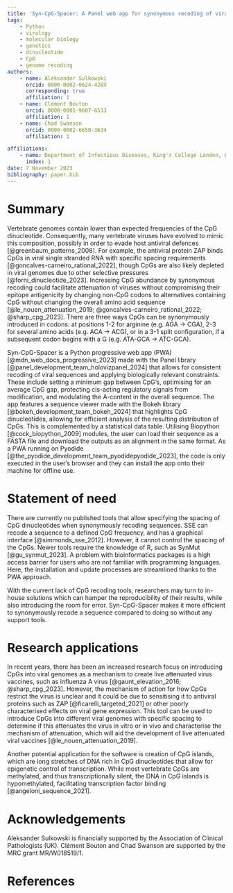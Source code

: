 ```yaml
---
title: 'Syn-CpG-Spacer: A Panel web app for synonymous recoding of viral genomes with CpG dinucleotides'
tags:
    - Python
    - virology
    - molecular biology
    - genetics
    - dinucleotide
    - CpG
    - genome recoding
authors:
    - name: Aleksander Sulkowski
      orcid: 0000-0002-0624-428X
      corresponding: true
      affiliation: 1
    - name: Clément Bouton
      orcid: 0000-0001-9607-6533
      affiliation: 1
    - name: Chad Swanson
      orcid: 0000-0002-6650-3634
      affiliation: 1

affiliations:
    - name: Department of Infectious Diseases, King's College London, London, United Kingdom
      index: 1
date: 7 November 2023
bibliography: paper.bib
---
```


# Summary

Vertebrate genomes contain lower than expected frequencies of the CpG dinucleotide. Consequently, many vertebrate viruses have evolved to mimic this composition, possibly in order to evade host antiviral defences [@greenbaum_patterns_2008]. For example, the antiviral protein ZAP binds CpGs in viral single stranded RNA with specific spacing requirements [@goncalves-carneiro_rational_2022], though CpGs are also likely depleted in viral genomes due to other selective pressures [@forni_dinucleotide_2023]. Increasing CpG abundance by synonymous recoding could facilitate attenuation of viruses without compromising their epitope antigenicity by changing non-CpG codons to alternatives containing CpG without changing the overall amino acid sequence [@le_nouen_attenuation_2019; @goncalves-carneiro_rational_2022; @sharp_cpg_2023]. There are three ways CpGs can be synonymously introduced in codons: at positions 1-2 for arginine (e.g. AGA → CGA), 2-3 for several amino acids (e.g. ACA → ACG), or in a 3-1 split configuration, if a subsequent codon begins with a G (e.g. ATA-GCA → ATC-GCA).

Syn-CpG-Spacer is a Python progressive web app (PWA) [@mdn_web_docs_progressive_2023] made with the Panel library [@panel_development_team_holovizpanel_2024] that allows for consistent recoding of viral sequences and applying biologically relevant constraints. These include setting a minimum gap between CpG’s, optimising for an average CpG gap, protecting cis-acting regulatory signals from modification, and modulating the A-content in the overall sequence. The app features a sequence viewer made with the Bokeh library [@bokeh_development_team_bokeh_2024] that highlights CpG dinucleotides, allowing for efficient analysis of the resulting distribution of CpGs. This is complemented by a statistical data table. Utilising Biopython [@cock_biopython_2009] modules, the user can load their sequence as a FASTA file and download the outputs as an alignment in the same format. As a PWA running on Pyodide [@the_pyodide_development_team_pyodidepyodide_2023], the code is only executed in the user’s browser and they can install the app onto their machine for offline use.

# Statement of need

There are currently no published tools that allow specifying the spacing of CpG dinucleotides when synonymously recoding sequences. SSE can recode a sequence to a defined CpG frequency, and has a graphical interface [@simmonds_sse_2012]. However, it cannot control the spacing of the CpGs. Newer tools require the knowledge of R, such as SynMut [@gu_synmut_2023]. A problem with bioinformatics packages is a high access barrier for users who are not familiar with programming languages. Here, the installation and update processes are streamlined thanks to the PWA approach.

With the current lack of CpG recoding tools, researchers may turn to in-house solutions which can hamper the reproducibility of their results, while also introducing the room for error. Syn-CpG-Spacer makes it more efficient to synonymously recode a sequence compared to doing so without any support tools.

# Research applications

In recent years, there has been an increased research focus on introducing CpGs into viral genomes as a mechanism to create live attenuated virus vaccines, such as influenza A virus [@gaunt_elevation_2016; @sharp_cpg_2023]. However, the mechanism of action for how CpGs restrict the virus is unclear and it could be due to sensitising it to antiviral proteins such as ZAP [@ficarelli_targeted_2021] or other poorly characterised effects on viral gene expression. This tool can be used to introduce CpGs into different viral genomes with specific spacing to determine if this attenuates the virus in vitro or in vivo and characterise the mechanism of attenuation, which will aid the development of live attenuated viral vaccines [@le_nouen_attenuation_2019].

Another potential application for the software is creation of CpG islands, which are long stretches of DNA rich in CpG dinucleotides that allow for epigenetic control of transcription. While most vertebrate CpGs are methylated, and thus transcriptionally silent, the DNA in CpG islands is hypomethylated, facilitating transcription factor binding [@angeloni_sequence_2021].

# Acknowledgements

Aleksander Sulkowski is financially supported by the Association of Clinical Pathologists (UK). Clément Bouton and Chad Swanson are supported by the MRC grant MR/W018519/1.

# References